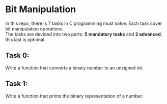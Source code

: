 # Bit Manipulation

In this repo, there is 7 tasks in C programming must solve. Each task cover bit manipulation operations.  
The tasks are devided into two parts: **5 mandatory tasks** and **2 advanced**, this last is optional.

## Task 0:
Write a function that converts a binary number to an unsigned int.

## Task 1:
Write a function that prints the binary representation of a number.

